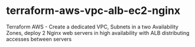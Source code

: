 # terraform-aws-vpc-alb-ec2-nginx
Terraform AWS - Create a dedicated VPC, Subnets in a two Availability Zones, deploy 2 Nginx web servers in high availability with ALB distributing accesses between servers
